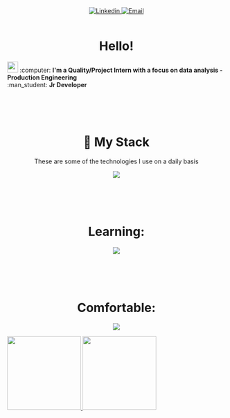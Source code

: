 <div align="center">

 <a href="https://www.linkedin.com/in/edilson-rocha-8025351bb/">
 <img src="https://img.shields.io/badge/-LinkedIn-blue?style=for-the-badge&logo=Linkedin&logoColor=white" alt="Linkedin" title="Linkedin" >
 </a> 

 <a href="mailto:eacorocha@gmail.com">
 <img src="https://img.shields.io/badge/-Email-EA4335?style=for-the-badge&logo=Gmail&logoColor=white" alt="Email" title="Email" >
 </a> 
<br />
<br />
</div>
<h1 align="center">Hello!</h1>
<img src="./.github/Hi.gif" width="25">
:computer: <strong>I'm a Quality/Project Intern with a focus on data analysis - Production Engineering</strong><br/>
:man_student: <strong>Jr Developer</strong> <br/>
<h1 align="center"> <br/><br/>🔮 My Stack</h1>
<p align="center">
These are some of the technologies I use on a daily basis  <div align="center">
<p align="center">
            <a href="https://skillicons.dev">
               <img src="https://skillicons.dev/icons?i=git,github,stackoverflow,vscode,mysql,postgres,python,cpp" />

</a>
          </p>
<h1 align="center"> <br/><br/> Learning:</h1>
<p align="center">
            <a href="https://skillicons.dev">
               <img src="https://skillicons.dev/icons?i=linux,git,kubernetes,docker,postgres,mysql,cpp,python,golang" />
            </a>
          </p>
<h1 align="center"> <br/><br/>Comfortable:</h1>
<p align="center">
            <a href="https://skillicons.dev">
               <img src="https://skillicons.dev/icons?i=git,mysql,cpp,python" />
            </a>
          </p>

</div>
  </p>
<div>
 <a href="https://github.com/Rxz1Eaco">
 <img loading="lazy" height="170em" src="https://github-readme-stats.vercel.app/api/top-langs/?username=Rxz1Eaco&layout=compact&langs_count=7&theme=dracula"/>
 <img loading="lazy" height="170em" src="https://github-readme-stats.vercel.app/api?username=Rxz1Eaco&show_icons=true&theme=dracula&include_all_commits=true&count_private=true"/>
</div>
